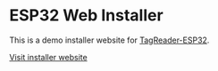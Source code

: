 # ESP32 Web Installer

This is a demo installer website for [TagReader-ESP32](https://github.com/mcpat-it/TagReader).

[Visit installer website](https://tagreader.mcpat.com/)
